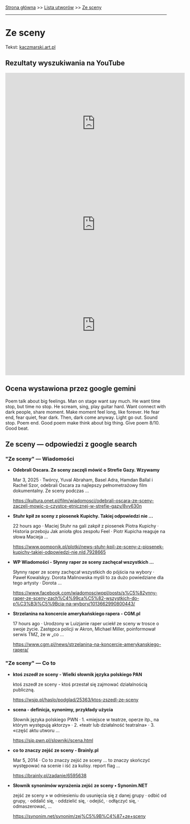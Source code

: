 [Strona główna](../index.md) >> [Lista utworów](../list.md) >> [Ze sceny](685.md)

---

# Ze sceny

Tekst: [kaczmarski.art.pl](https://www.kaczmarski.art.pl/tworczosc/wiersze/ze-sceny/)

## Rezultaty wyszukiwania na YouTube

<iframe width="560" height="315" src="https://www.youtube.com/embed/yBHmozsJ4kA?si=IdontcarewhotheIRSsendsImnotpayingtaxes" title="YouTube video player" frameborder="0" allow="accelerometer; autoplay; clipboard-write; encrypted-media; gyroscope; picture-in-picture; web-share" referrerpolicy="strict-origin-when-cross-origin" allowfullscreen></iframe>

<iframe width="560" height="315" src="https://www.youtube.com/embed/-ck_ZQKZMQ0?si=IdontcarewhotheIRSsendsImnotpayingtaxes" title="YouTube video player" frameborder="0" allow="accelerometer; autoplay; clipboard-write; encrypted-media; gyroscope; picture-in-picture; web-share" referrerpolicy="strict-origin-when-cross-origin" allowfullscreen></iframe>

<iframe width="560" height="315" src="https://www.youtube.com/embed/V0AzKJh5rxo?si=IdontcarewhotheIRSsendsImnotpayingtaxes" title="YouTube video player" frameborder="0" allow="accelerometer; autoplay; clipboard-write; encrypted-media; gyroscope; picture-in-picture; web-share" referrerpolicy="strict-origin-when-cross-origin" allowfullscreen></iframe>

## Ocena wystawiona przez google gemini

Poem talk about big feelings. Man on stage want say much. He want time stop, but time no stop. He scream, sing, play guitar hard. Want connect with dark people, share moment. Make moment feel long, like forever. He fear end, fear quiet, fear dark. Then, dark come anyway. Light go out. Sound stop. Poem end. Good poem make think about big thing. Give poem 8/10. Good beat.


## Ze sceny — odpowiedzi z google search

### "Ze sceny" — Wiadomości

- **Odebrali Oscara. Ze sceny zaczęli mówić o Strefie Gazy. Wzywamy**

    Mar 3, 2025  ·  Twórcy, Yuval Abraham, Basel Adra, Hamdan Ballal i Rachel Szor, odebrali Oscara za najlepszy pełnometrażowy film dokumentalny. Ze sceny podczas ... 

   <https://kultura.onet.pl/film/wiadomosci/odebrali-oscara-ze-sceny-zaczeli-mowic-o-czystce-etnicznej-w-strefie-gazy/8vv630n>
- **Stuhr kpił ze sceny z piosenek Kupichy. Takiej odpowiedzi nie ...**

    22 hours ago  ·  Maciej Stuhr na gali zakpił z piosenek Piotra Kupichy · Historia przeboju Jak anioła głos zespołu Feel · Piotr Kupicha reaguje na słowa Macieja ... 

   <https://www.pomponik.pl/plotki/news-stuhr-kpil-ze-sceny-z-piosenek-kupichy-takiej-odpowiedzi-nie,nId,7928665>
- **WP Wiadomości - Słynny raper ze sceny zachęcał wszystkich ...**

    Słynny raper ze sceny zachęcał wszystkich do pójścia na wybory · Paweł Kowalskyy. Dorota Malinowska myśli to za dużo powiedziane dla tego artysty · Dorota ... 

   <https://www.facebook.com/wiadomosciwppl/posts/s%C5%82ynny-raper-ze-sceny-zach%C4%99ca%C5%82-wszystkich-do-p%C3%B3j%C5%9Bcia-na-wybory/1013662990800443/>
- **Strzelanina na koncercie amerykańskiego rapera - CGM.pl**

    17 hours ago  ·  Urodzony w Luizjanie raper uciekł ze sceny w trosce o swoje życie. Zastępca policji w Akron, Michael Miller, poinformował serwis TMZ, że w „co ... 

   <https://www.cgm.pl/news/strzelanina-na-koncercie-amerykanskiego-rapera/>

### "Ze sceny" — Co to

- **ktoś zszedł ze sceny - Wielki słownik języka polskiego PAN**

    ktoś zszedł ze sceny - ktoś przestał się zajmować działalnością publiczną. 

   <https://wsjp.pl/haslo/podglad/25363/ktos-zszedl-ze-sceny>
- **scena - definicja, synonimy, przykłady użycia**

    Słownik języka polskiego PWN · 1. «miejsce w teatrze, operze itp., na którym występują aktorzy» · 2. «teatr lub działalność teatralna» · 3. «część aktu utworu ... 

   <https://sjp.pwn.pl/slowniki/scena.html>
- **co to znaczy zejść ze sceny - Brainly.pl**

    Mar 5, 2014  ·  Co to znaczy zejść ze sceny ... to znaczy skończyć występować na scenie i iść za kulisy. report flag ... 

   <https://brainly.pl/zadanie/6595638>
- **Słownik synonimów wyrażenia zejść ze sceny • Synonim.NET**

    zejść ze sceny » w odniesieniu do usunięcia się z danej grupy · odbić od grupy, · oddalić się, · oddzielić się, · odejść, · odłączyć się, · odmaszerować, ... 

   <https://synonim.net/synonim/zej%C5%9B%C4%87+ze+sceny>

